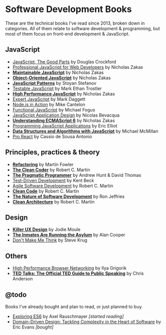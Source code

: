 # Software Development Books
These are the technical books I've read since 2013, broken down in categories. All of them relate to software development & programming, but most of them focus on front-end development & JavaScript.

## JavaScript
* [JavaScript, The Good Parts][JSTDP] by Douglas Crockford
* [Professional JavaScript for Web Developers][PJSFWD] by Nicholas Zakas
* __[Maintainable JavaScript][MJS]__ by Nicholas Zakas
* __[Object-Oriented JavaScript][OOJS]__ by Nicholas Zakas
* __[JavaScript Patterns][JSP]__ by Stoyan Stefanov
* [Testable JavaScript][TJS] by Mark Ethan Trostler
* __[High Performance JavaScript][HPJS]__ by Nicholas Zakas
* [Expert JavaScript][EJS] by Mark Daggett
* [Node.js in Action][NJSIA] by Mike Cantelon
* [Functional JavaScript][FJS] by Michael Fogus
* [JavaScript Application Design][JSAD] by Nicolas Bevacqua
* __[Understanding ECMAScript 6][UES6]__ by Nicholas Zakas
* [Programming JavaScript Applications][PJSA] by Eric Elliot
* __[Data Structures and Algorithms with JavaScript][DSAJS]__ by Michael McMillan
* [Pro React][PR] by Cassio de Sousa Antonio

## Principles, practices & theory
* __[Refactoring][R]__ by Martin Fowler
* __[The Clean Coder][TCC]__ by Robert C. Martin
* __[The Pragmatic Programmer][TPP]__ by Andrew Hunt & David Thomas
* [Test-Driven Development][TDD] by Kent Beck
* [Agile Software Development][ASD] by Robert C. Martin
* __[Clean Code][CC]__ by Robert C. Martin
* __[The Nature of Software Development][TNSD]__ by Ron Jeffries
* __[Clean Architecture](https://www.amazon.com/Clean-Architecture-Craftsmans-Software-Structure/dp/0134494164)__ by Robert C. Martin

## Design
* __[Killer UX Design][KUXD]__ by Jodie Moule
* __[The Inmates Are Running the Asylum][TIARTA]__ by Alan Cooper
* [Don't Make Me Think][DMMT] by Steve Krug

## Others
* [High Performance Browser Networking][HPBN] by Ilya Grigorik
* __[TED Talks: The Official TED Guide to Public Speaking][TED]__ by Chris Anderson

## @todo
Books I've already bought and plan to read, or just planned to buy.
* [Exploring ES6][EES6] by Axel Rauschmayer _[started reading]_
* [Domain-Driven Design: Tackling Complexity in the Heart of Software](https://www.bookdepository.com/Domain-Driven-Design-Eric-Evans/9780321125217) by Eric Evans _[bought]_

[JSTDP]: http://www.amazon.com/JavaScript-Good-Parts-Douglas-Crockford/dp/0596517742
[PJSFWD]: http://www.amazon.com/Professional-JavaScript-Developers-Nicholas-Zakas/dp/1118026691
[MJS]: http://www.amazon.com/Maintainable-JavaScript-Nicholas-C-Zakas/dp/1449327680
[OOJS]: http://www.amazon.com/Principles-Object-Oriented-JavaScript-Nicholas-Zakas/dp/1593275404
[JSP]: http://www.amazon.com/JavaScript-Patterns-Stoyan-Stefanov/dp/0596806752
[TJS]: http://www.amazon.com/Testable-JavaScript-Mark-Ethan-Trostler/dp/1449323391
[HPJS]: http://www.amazon.com/Performance-JavaScript-Faster-Application-Interfaces/dp/059680279X
[EJS]: http://www.amazon.com/Expert-JavaScript-Experts-Voice-Development/dp/1430260971
[NJSIA]: http://www.amazon.com/Node-js-Action-Mike-Cantelon/dp/1617290572
[R]: http://www.amazon.com/Refactoring-Improving-Design-Existing-Code/dp/0201485672
[TCC]: http://www.amazon.com/Clean-Coder-Conduct-Professional-Programmers/dp/0137081073
[TPP]: http://www.amazon.com/Pragmatic-Programmer-Journeyman-Master/dp/020161622X
[TDD]: http://www.amazon.com/Test-Driven-Development-Kent-Beck/dp/0321146530
[HPBN]: http://www.amazon.com/High-Performance-Browser-Networking-performance/dp/1449344763
[KUXD]: http://www.amazon.com/Killer-UX-Design-Jodie-Moule/dp/0987153099
[FJS]: http://www.amazon.com/Functional-JavaScript-Introducing-Programming-Underscore-js/dp/1449360726
[JSAD]: http://www.amazon.com/JavaScript-Application-Design-Build-Approach/dp/1617291951
[CC]: http://www.amazon.com/Clean-Code-Handbook-Software-Craftsmanship/dp/0132350882
[ASD]: http://www.amazon.com/Software-Development-Principles-Patterns-Practices/dp/0135974445
[UES6]: https://leanpub.com/understandinges6
[EES6]: https://leanpub.com/exploring-es6/
[TIARTA]: http://www.amazon.com/Inmates-Are-Running-Asylum-Products/dp/0672326140
[PJSA]: http://www.bookdepository.com/Programming-JavaScript-Applications-Eric-Elliot/9781491950296
[DMMT]: http://www.bookdepository.com/Dont-Make-Me-Think-Steve-Krug/9780321965516
[CSUR]: http://www.bookdepository.com/ClojureScript-Up-Running-Stuart-Sierra/9781449327439
[DSAJS]: http://www.bookdepository.com/Data-Structures-Algorithms-with-JavaScript-Michael-McMillan/9781449364939
[PR]: http://www.bookdepository.com/Pro-React-2015-Cassio-de-Sousa-Antonio/9781484212615
[TNSD]: http://www.bookdepository.com/Nature-Software-Development-Ron-Jeffries/9781941222379
[TED]: https://www.amazon.com/TED-Talks-Official-Public-Speaking/dp/1328710289
